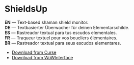 ShieldsUp
============

**EN** — Text-based shaman shield monitor.  
**DE** — Textbasierter Überwacher für deinen Elementarschilde.  
**ES** — Rastreador textual para tus escudos elementales.  
**FR** — Traqueur textuel pour vos boucliers élémentaires.  
**BR** — Rastreador textual para seus escudos elementares.

* [Download from Curse](http://www.curse.com/addons/wow/shieldsup)
* [Download from WoWInterface](http://www.wowinterface.com/downloads/info9165-ShieldsUp.html)
